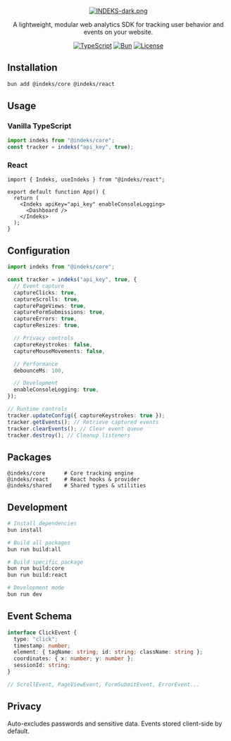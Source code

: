 <div align="center">

[![INDEKS-dark.png](https://i.postimg.cc/V6gwJfqT/INDEKS-dark.png)](https://postimg.cc/jwDm9rkQ)

A lightweight, modular web analytics SDK for tracking user behavior and events on your website.

[![TypeScript](https://img.shields.io/badge/TypeScript-5.0-blue?style=flat-square&logo=typescript)](https://www.typescriptlang.org/)
[![Bun](https://img.shields.io/badge/Bun-1.0-orange?style=flat-square&logo=bun)](https://bun.sh)
[![License](https://img.shields.io/badge/License-MIT-green?style=flat-square)](LICENSE)

</div>

## Installation

```bash
bun add @indeks/core @indeks/react
```

## Usage

### Vanilla TypeScript

```typescript
import indeks from "@indeks/core";
const tracker = indeks("api_key", true);
```

### React

```tsx
import { Indeks, useIndeks } from "@indeks/react";

export default function App() {
  return (
    <Indeks apiKey="api_key" enableConsoleLogging>
      <Dashboard />
    </Indeks>
  );
}
```

## Configuration

```typescript
import indeks from "@indeks/core";

const tracker = indeks("api_key", true, {
  // Event capture
  captureClicks: true,
  captureScrolls: true,
  capturePageViews: true,
  captureFormSubmissions: true,
  captureErrors: true,
  captureResizes: true,

  // Privacy controls
  captureKeystrokes: false,
  captureMouseMovements: false,

  // Performance
  debounceMs: 100,

  // Development
  enableConsoleLogging: true,
});

// Runtime controls
tracker.updateConfig({ captureKeystrokes: true });
tracker.getEvents(); // Retrieve captured events
tracker.clearEvents(); // Clear event queue
tracker.destroy(); // Cleanup listeners
```

## Packages

```
@indeks/core      # Core tracking engine
@indeks/react     # React hooks & provider
@indeks/shared    # Shared types & utilities
```

## Development

```bash
# Install dependencies
bun install

# Build all packages
bun run build:all

# Build specific package
bun run build:core
bun run build:react

# Development mode
bun run dev
```

## Event Schema

```typescript
interface ClickEvent {
  type: "click";
  timestamp: number;
  element: { tagName: string; id: string; className: string };
  coordinates: { x: number; y: number };
  sessionId: string;
}

// ScrollEvent, PageViewEvent, FormSubmitEvent, ErrorEvent...
```

## Privacy

Auto-excludes passwords and sensitive data. Events stored client-side by default.
